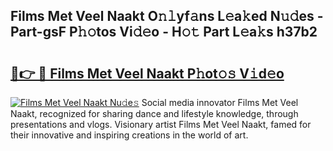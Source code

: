## Films Met Veel Naakt O𝚗𝚕yf𝚊ns L𝚎a𝚔ed N𝚞𝚍es - Part-gsF P𝚑𝚘tos Vi𝚍𝚎o - H𝚘𝚝 Part L𝚎a𝚔s h37b2

# <h2><a href="http://kf0hza.oniu.top/?m=Films+Met+Veel+Naakt">🔗👉 🔴 Films Met Veel Naakt P𝚑ot𝚘𝚜 V𝚒d𝚎o</a></h2>

[![Films Met Veel Naakt Nu𝚍e𝚜](https://i.imgur.com/0qMVB7G.gif)](http://kf0hza.oniu.top/?m=Films+Met+Veel+Naakt)
Social media innovator Films Met Veel Naakt, recognized for sharing dance and lifestyle knowledge, through presentations and vlogs. Visionary artist Films Met Veel Naakt, famed for their innovative and inspiring creations in the world of art.  
